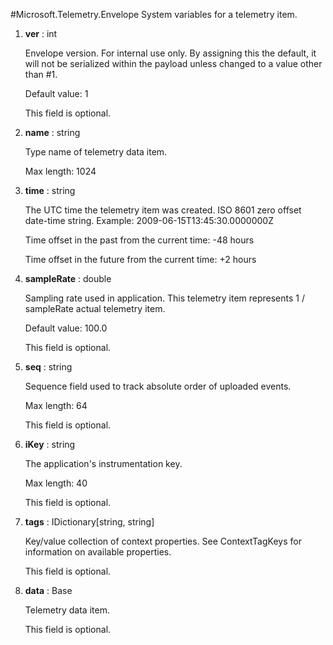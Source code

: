 
#Microsoft.Telemetry.Envelope
System variables for a telemetry item.

1. **ver** : int

    Envelope version. For internal use only. By assigning this the default, it will not be serialized within the payload unless changed to a value other than #1.
    
    Default value: 1
    
    This field is optional.
    
1. **name** : string

    Type name of telemetry data item.
    
    Max length: 1024
    
1. **time** : string

    The UTC time the telemetry item was created. ISO 8601 zero offset date-time string. Example: 2009-06-15T13:45:30.0000000Z
    
    Time offset in the past from the current time: -48 hours
    
    Time offset in the future from the current time: +2 hours
    
1. **sampleRate** : double

    Sampling rate used in application. This telemetry item represents 1 / sampleRate actual telemetry item.
    
    Default value: 100.0
    
    This field is optional.
    
1. **seq** : string

    Sequence field used to track absolute order of uploaded events.
    
    Max length: 64
    
    This field is optional.
    
1. **iKey** : string

    The application's instrumentation key.
    
    Max length: 40
    
    This field is optional.
    
1. **tags** : IDictionary[string, string]

    Key/value collection of context properties. See ContextTagKeys for information on available properties.
    
    This field is optional.
    
1. **data** : Base

    Telemetry data item.
    
    This field is optional.
    
